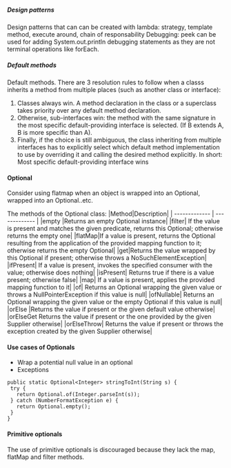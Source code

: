 ##### Design patterns
Design patterns that can can be created with lambda: strategy, template method, execute around, chain of responsability
Debugging: peek can be used for adding System.out.println debugging statements as they are not terminal operations like forEach.

##### Default methods
Default methods. There are 3 resolution rules to follow when a classs inherits a method from multiple places (such as another class or interface):
1. Classes always win. A method declaration in the class or a superclass takes priority over any default method declaration.
2. Otherwise, sub-interfaces win: the method with the same signature in the most specific default-providing interface is selected. (If B extends A, B is more specific than A).
3. Finally, if the choice is still ambiguous, the class inheriting from multiple interfaces has to explicitly select which default method implementation to use by overriding it and calling the desired method explicitly.
In short: Most specific default-providing interface wins

#### Optional
Consider using flatmap when an object is wrapped into an Optional, wrapped into an Optional..etc.

The methods of the Optional class:
|Method|Description|
| ------------- | ------------- |
|empty |Returns an empty Optional instance|
|filter| If the value is present and matches the given predicate, returns this Optional; otherwise returns the empty one|
|flatMap|If a value is present, returns the Optional resulting from the application of the provided mapping function to it; otherwise returns the empty Optional|
|get|Returns the value wrapped by this Optional if present; otherwise throws a NoSuchElementException|
|ifPresent| If a value is present, invokes the specified consumer with the value; otherwise does nothing|
|isPresent| Returns true if there is a value present; otherwise false|
|map| If a value is present, applies the provided mapping function to it|
|of| Returns an Optional wrapping the given value or throws a NullPointerException if this value is null|
|ofNullable| Returns an Optional wrapping the given value or the empty Optional if this value is null|
|orElse |Returns the value if present or the given default value otherwise|
|orElseGet Returns the value if present or the one provided by the given Supplier otherwise|
|orElseThrow| Returns the value if present or throws the exception created by the given Supplier otherwise|

#### Use cases of Optionals
 * Wrap a potential null value in an optional
 * Exceptions
 ```
 public static Optional<Integer> stringToInt(String s) {
  try {
    return Optional.of(Integer.parseInt(s));
  } catch (NumberFormatException e) {
    return Optional.empty();
  }
 }
 ```

#### Primitive optionals
The use of primitive optionals is discouraged because they lack the map, flatMap and filter methods.
